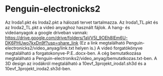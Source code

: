 # Penguin-electronicks2

Az Iroda1.pkt és Iroda2.pkt a hálozati tervet tartalmazza.
Az Iroda1_TL.pkt és az Iroda2_TL.pkt a videó anyaghoz használt fájlok.
A hang- és videóanyagok a google driveban vannak: https://drive.google.com/drive/folders/1aVV5I_9OEh8lEm6U-DK6PHUwo7kxDn9f?usp=share_link (Ez a link megtalálható  Penguin-electronicks2/video_anyag/link.txt helyen is.)
A videó forgatókönyve megtalálható a forgatokonyve-P.E..docx-ben.
A cég bemutatkozása megtalálható a Penguin-electroniks2/video_anyag/bemutatkozas.txt-ben.
A 3D design az irodákról megtalálható a 10evf_3projekt_iroda1.sh3d és a 10evf_3projekt_iroda2.sh3d-ben.
